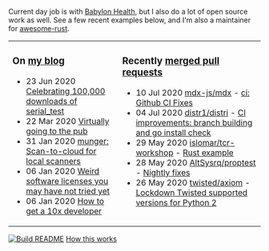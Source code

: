 Current day job is with [Babylon Health](https://github.com/babylonhealth), but I also do a lot of open source work as well. See a few recent examples below, and I'm also a maintainer for [awesome-rust](https://github.com/rust-unofficial/awesome-rust).

<table><tr><td valign="top">

### On [my blog](https://tevps.net/blog)
<!-- blog starts -->
* 23 Jun 2020 [Celebrating 100,000 downloads of serial_test](https://tevps.net/blog/2020/6/23/celebrating-100000-downloads-serial_test/)
* 22 Mar 2020 [Virtually going to the pub](https://tevps.net/blog/2020/3/22/virtually-going-pub/)
* 31 Jan 2020 [munger: Scan-to-cloud for local scanners](https://tevps.net/blog/2020/1/31/munger-scan-to-cloud-for-local-scanners/)
* 06 Jan 2020 [Weird software licenses you may have not tried yet](https://tevps.net/blog/2020/1/6/weird-software-licenses-you-may-have-not-tried-yet/)
* 06 Jan 2020 [How to get a 10x developer](https://tevps.net/blog/2020/1/6/how-to-get-a-10x-developer/)
<!-- blog ends -->

</td><td valign="top">

### Recently [merged pull requests](https://github.com/search?o=desc&q=is%3Apr+author%3Apalfrey+-user%3Apalfrey+is%3Amerged+is%3Apublic&s=created&type=Issues)

<!-- prs starts -->
* 10 Jul 2020 [mdx-js/mdx](https://github.com/mdx-js/mdx) - [ci: Github CI Fixes](https://github.com/mdx-js/mdx/pull/1134)
* 04 Jul 2020 [distr1/distri](https://github.com/distr1/distri) - [CI improvements: branch building and go install check](https://github.com/distr1/distri/pull/79)
* 29 May 2020 [islomar/tcr-workshop](https://github.com/islomar/tcr-workshop) - [Rust example](https://github.com/islomar/tcr-workshop/pull/4)
* 28 May 2020 [AltSysrq/proptest](https://github.com/AltSysrq/proptest) - [Nightly fixes](https://github.com/AltSysrq/proptest/pull/191)
* 26 May 2020 [twisted/axiom](https://github.com/twisted/axiom) - [Lockdown Twisted supported versions for Python 2](https://github.com/twisted/axiom/pull/120)
<!-- prs ends -->

</td></tr></table>

<a href="https://github.com/palfrey/palfrey/actions"><img src="https://github.com/palfrey/palfrey/workflows/Build%20README/badge.svg?branch=master" alt="Build README"></a> <a href="https://simonwillison.net/2020/Jul/10/self-updating-profile-readme/">How this works</a>
